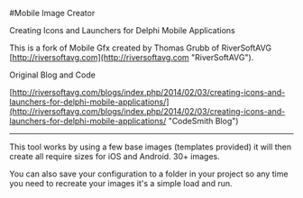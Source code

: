 #Mobile Image Creator

Creating Icons and Launchers for Delphi Mobile Applications

This is a fork of Mobile Gfx created by Thomas Grubb of RiverSoftAVG [http://riversoftavg.com](http://riversoftavg.com "RiverSoftAVG").  

Original Blog and Code

[http://riversoftavg.com/blogs/index.php/2014/02/03/creating-icons-and-launchers-for-delphi-mobile-applications/](http://riversoftavg.com/blogs/index.php/2014/02/03/creating-icons-and-launchers-for-delphi-mobile-applications/ "CodeSmith Blog")


----------


This tool works by using a few base images (templates provided) it will then create all require sizes for iOS and Android. 30+ images. 

You can also save your configuration to a folder in your project so any time you need to recreate your images it's a simple load and run.

